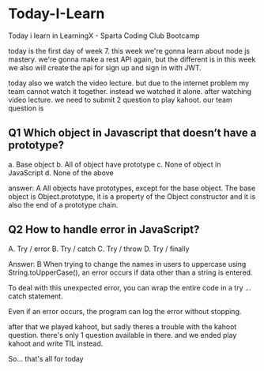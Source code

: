 # Today-I-Learn

Today i learn in LearningX - Sparta Coding Club Bootcamp

today is the first day of week 7. this week we're gonna learn about node js mastery. we're gonna make a rest API again, but the different is in this week we also will create the api for sign up and sign in with JWT.

today also we watch the video lecture. but due to the internet problem my team cannot watch it together. instead we watched it alone. after watching  video lecture. we need to submit 2 question to play kahoot. our team question is

## Q1 Which object in Javascript that doesn’t have a prototype?
a. Base object
b. All of object have prototype
c. None of object in JavaScript
d. None of the above

answer: A
All objects have prototypes, except for the base object. The base object is Object.prototype, it is a property of the Object constructor and it is also the end of a prototype chain.

## Q2 How to handle error in JavaScript?
A. Try / error
B. Try / catch
C. Try / throw
D. Try / finally

Answer: B
When trying to change the names in users to uppercase using String.toUpperCase(), an error occurs if data other than a string is entered.

To deal with this unexpected error, you can wrap the entire code in a try … catch statement.

Even if an error occurs, the program can log the error without stopping.

after that we played kahoot, but sadly theres a trouble with the kahoot question. there's only 1 question available in there. and we ended play kahoot and write TIL instead.

So... that's all for today
